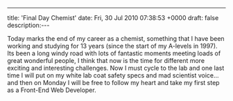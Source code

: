---
title: 'Final Day Chemist'
date: Fri, 30 Jul 2010 07:38:53 +0000
draft: false
description:---

Today marks the end of my career as a chemist, something that I have been working and studying for 13 years (since the start of my A-levels in 1997). Its been a long windy road with lots of fantastic moments meeting loads of great wonderful people, I think that now is the time for different more exciting and interesting challenges. Now I must cycle to the lab and one last time I will put on my white lab coat safety specs and mad scientist voice... and then on Monday I will be free to follow my heart and take my first step as a Front-End Web Developer.